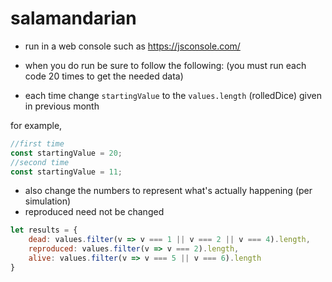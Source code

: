 # salamandarian

* run in a web console such as https://jsconsole.com/
* when you do run be sure to follow the following: (you must run each code 20 times to get the needed data)

* each time change `startingValue` to the `values.length` (rolledDice) given in previous month

for example,

```javascript
//first time
const startingValue = 20;
//second time 
const startingValue = 11;
```

* also change the numbers to represent what's actually happening (per simulation)
* reproduced need not be changed

```javascript
let results = {
    dead: values.filter(v => v === 1 || v === 2 || v === 4).length,
    reproduced: values.filter(v => v === 2).length,
    alive: values.filter(v => v === 5 || v === 6).length
}
```
